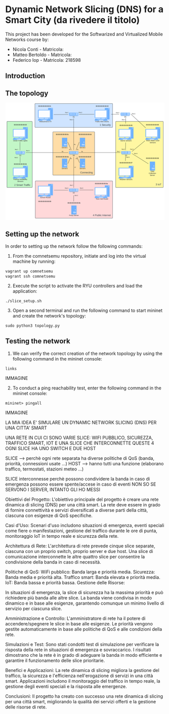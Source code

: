 # Dynamic Network Slicing (DNS) for a Smart City (da rivedere il titolo)

This project has been developed for the Softwarized and Virtualized Mobile Networks course by:  
* Nicola Conti - Matricola:  
* Matteo Bertoldo - Matricola:  
* Federico Iop - Matricola: 218598  


## Introduction


## The topology
![](images/network_topology.jpg)


## Setting up the network   
In order to setting up the network follow the following commands:  
1. From the comnetsemu repository, initiate and log into the virtual machine by running:  
```
vagrant up comnetsemu
vagrant ssh comnetsemu
```

2. Execute the script to activate the RYU controllers and load the application:
```
./slice_setup.sh
```

3. Open a second terminal and run the following command to start mininet and create the network's topology:
```
sudo python3 topology.py
```


## Testing the network  
1. We can verify the correct creation of the network topology by using the following command in the mininet console:
```
links
```
IMMAGINE

2. To conduct a ping reachability test, enter the following command in the mininet console:
```
mininet> pingall
```
IMMAGINE



































LA MIA IDEA E' SIMULARE UN DYNAMIC NETWORK SLICING (DNS) PER UNA CITTA' SMART

UNA RETE IN CUI CI SONO VARIE SLICE: WIFI PUBBLICO, SICUREZZA, TRAFFICO SMART, IOT E UNA SLICE CHE INTERCONNETTE QUESTE 4
OGNI SLICE HA UNO SWITCH E DUE HOST

SLICE --> perchè ogni rete separata ha diverse politiche di QoS (banda, priorità, connessioni usate ...)
HOST --> hanno tutti una funzione (elaborano traffico, termostati, stazioni meteo ...)

SLICE interconnesse perchè possono condividere la banda in caso di emergenza
possono essere spente/accese in caso di eventi
NON SO SE SERVONO I SERVER, INTANTO GLI HO MESSI

Obiettivi del Progetto:
L'obiettivo principale del progetto è creare una rete dinamica di slicing (DNS) per una città smart.
La rete deve essere in grado di fornire connettività e servizi diversificati a diverse parti della città, ciascuna con esigenze di QoS specifiche.

Casi d'Uso:
Scenari d'uso includono situazioni di emergenza, eventi speciali come fiere o manifestazioni, gestione del traffico durante le ore di punta, monitoraggio IoT in tempo reale e sicurezza della rete.

Architettura di Rete:
L'architettura di rete prevede cinque slice separate, ciascuna con un proprio switch, proprio server e due host.
Una slice di comunicazione interconnette le altre quattro slice per consentire la condivisione della banda in caso di necessità.

Politiche di QoS:
WiFi pubblico: Banda larga e priorità media.
Sicurezza: Banda media e priorità alta.
Traffico smart: Banda elevata e priorità media.
IoT: Banda bassa e priorità bassa.
Gestione delle Risorse:

In situazioni di emergenza, la slice di sicurezza ha la massima priorità e può richiedere più banda alle altre slice.
La banda viene condivisa in modo dinamico e in base alle esigenze, garantendo comunque un minimo livello di servizio per ciascuna slice.

Amministrazione e Controllo:
L'amministratore di rete ha il potere di accendere/spegnere le slice in base alle esigenze.
Le priorità vengono gestite automaticamente in base alle politiche di QoS e alle condizioni della rete.

Simulazioni e Test:
Sono stati condotti test di simulazione per verificare la risposta della rete in situazioni di emergenza e sovraccarico.
I risultati dimostrano che la rete è in grado di adeguare la banda in modo efficiente e garantire il funzionamento delle slice prioritarie.

Benefici e Applicazioni:
La rete dinamica di slicing migliora la gestione del traffico, la sicurezza e l'efficienza nell'erogazione di servizi in una città smart.
Applicazioni includono il monitoraggio del traffico in tempo reale, la gestione degli eventi speciali e la risposta alle emergenze.


Conclusioni:
Il progetto ha creato con successo una rete dinamica di slicing per una città smart, migliorando la qualità dei servizi offerti e la gestione delle risorse di rete.
